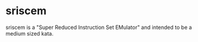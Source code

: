 # sriscem
sriscem is a "Super Reduced Instruction Set EMulator" and intended to be a medium sized kata.
